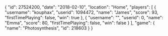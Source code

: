 {
  "id": 27524200,
  "date": "2018-02-10",
  "location": "Home",
  "players": [
    {
      "username": "kouphax",
      "userid": 1094472,
      "name": "James",
      "score": 93,
      "firstTimePlaying": false,
      "win": true
    },
    {
      "username": "",
      "userid": 0,
      "name": "Emma",
      "score": 80,
      "firstTimePlaying": false,
      "win": false
    }
  ],
  "game": {
    "name": "Photosynthesis",
    "id": 218603
  }
}
